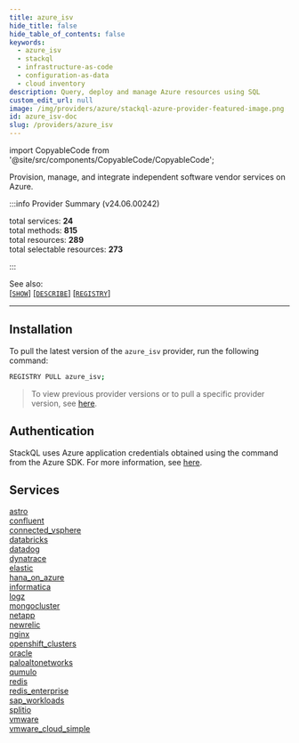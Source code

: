 ```yaml
---
title: azure_isv
hide_title: false
hide_table_of_contents: false
keywords:
  - azure_isv
  - stackql
  - infrastructure-as-code
  - configuration-as-data
  - cloud inventory
description: Query, deploy and manage Azure resources using SQL
custom_edit_url: null
image: /img/providers/azure/stackql-azure-provider-featured-image.png
id: azure_isv-doc
slug: /providers/azure_isv
---
```


import CopyableCode from '@site/src/components/CopyableCode/CopyableCode';

Provision, manage, and integrate independent software vendor services on Azure.  
    
:::info Provider Summary (v24.06.00242)

<div class="row">
<div class="providerDocColumn">
<span>total services:&nbsp;<b>24</b></span><br />
<span>total methods:&nbsp;<b>815</b></span><br />
</div>
<div class="providerDocColumn">
<span>total resources:&nbsp;<b>289</b></span><br />
<span>total selectable resources:&nbsp;<b>273</b></span><br />
</div>
</div>

:::

See also:   
[[` SHOW `]](https://stackql.io/docs/language-spec/show) [[` DESCRIBE `]](https://stackql.io/docs/language-spec/describe)  [[` REGISTRY `]](https://stackql.io/docs/language-spec/registry)
* * * 

## Installation

To pull the latest version of the `azure_isv` provider, run the following command:  

```bash
REGISTRY PULL azure_isv;
```
> To view previous provider versions or to pull a specific provider version, see [here](https://stackql.io/docs/language-spec/registry).  

## Authentication


StackQL uses Azure application credentials obtained using the <CopyableCode code="az login" /> command from the Azure SDK.  For more information, see <a href="https://learn.microsoft.com/en-us/cli/azure/authenticate-azure-cli">here</a>.

## Services
<div class="row">
<div class="providerDocColumn">
<a href="/providers/azure_isv/astro/">astro</a><br />
<a href="/providers/azure_isv/confluent/">confluent</a><br />
<a href="/providers/azure_isv/connected_vsphere/">connected_vsphere</a><br />
<a href="/providers/azure_isv/databricks/">databricks</a><br />
<a href="/providers/azure_isv/datadog/">datadog</a><br />
<a href="/providers/azure_isv/dynatrace/">dynatrace</a><br />
<a href="/providers/azure_isv/elastic/">elastic</a><br />
<a href="/providers/azure_isv/hana_on_azure/">hana_on_azure</a><br />
<a href="/providers/azure_isv/informatica/">informatica</a><br />
<a href="/providers/azure_isv/logz/">logz</a><br />
<a href="/providers/azure_isv/mongocluster/">mongocluster</a><br />
<a href="/providers/azure_isv/netapp/">netapp</a><br />
</div>
<div class="providerDocColumn">
<a href="/providers/azure_isv/newrelic/">newrelic</a><br />
<a href="/providers/azure_isv/nginx/">nginx</a><br />
<a href="/providers/azure_isv/openshift_clusters/">openshift_clusters</a><br />
<a href="/providers/azure_isv/oracle/">oracle</a><br />
<a href="/providers/azure_isv/paloaltonetworks/">paloaltonetworks</a><br />
<a href="/providers/azure_isv/qumulo/">qumulo</a><br />
<a href="/providers/azure_isv/redis/">redis</a><br />
<a href="/providers/azure_isv/redis_enterprise/">redis_enterprise</a><br />
<a href="/providers/azure_isv/sap_workloads/">sap_workloads</a><br />
<a href="/providers/azure_isv/splitio/">splitio</a><br />
<a href="/providers/azure_isv/vmware/">vmware</a><br />
<a href="/providers/azure_isv/vmware_cloud_simple/">vmware_cloud_simple</a><br />
</div>
</div>
